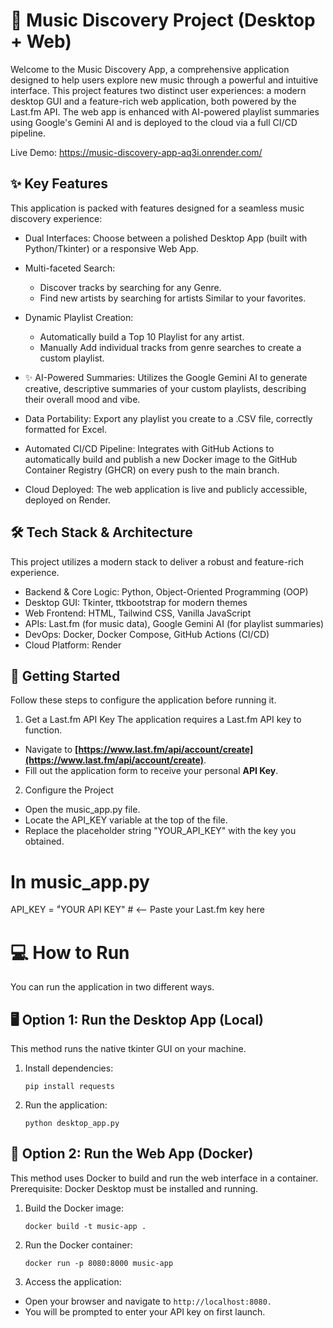 # 🎵 Music Discovery Project (Desktop + Web)

Welcome to the Music Discovery App, a comprehensive application designed to help users explore new music through a powerful and intuitive interface. This project features two distinct user experiences: a modern desktop GUI and a feature-rich web application, both powered by the Last.fm API. The web app is enhanced with AI-powered playlist summaries using Google's Gemini AI and is deployed to the cloud via a full CI/CD pipeline.

Live Demo: https://music-discovery-app-aq3i.onrender.com/

## ✨ Key Features
This application is packed with features designed for a seamless music discovery experience:
- Dual Interfaces: Choose between a polished Desktop App (built with Python/Tkinter) or a responsive Web App.
- Multi-faceted Search:
  - Discover tracks by searching for any Genre.
  - Find new artists by searching for artists Similar to your favorites.
- Dynamic Playlist Creation:
    - Automatically build a Top 10 Playlist for any artist.
    - Manually Add individual tracks from genre searches to create a custom playlist.

- ✨ AI-Powered Summaries: Utilizes the Google Gemini AI to generate creative, descriptive summaries of your custom playlists, describing their overall mood and vibe.
- Data Portability: Export any playlist you create to a .CSV file, correctly formatted for Excel.
- Automated CI/CD Pipeline: Integrates with GitHub Actions to automatically build and publish a new Docker image to the GitHub Container Registry (GHCR) on every push to the main branch.
- Cloud Deployed: The web application is live and publicly accessible, deployed on Render.

## 🛠️ Tech Stack & Architecture
This project utilizes a modern stack to deliver a robust and feature-rich experience.
- Backend & Core Logic: Python, Object-Oriented Programming (OOP)
- Desktop GUI: Tkinter, ttkbootstrap for modern themes
- Web Frontend: HTML, Tailwind CSS, Vanilla JavaScript
- APIs: Last.fm (for music data), Google Gemini AI (for playlist summaries)
- DevOps: Docker, Docker Compose, GitHub Actions (CI/CD)
- Cloud Platform: Render

## 🚀 Getting Started

Follow these steps to configure the application before running it.

1. Get a Last.fm API Key
The application requires a Last.fm API key to function.

-   Navigate to **[https://www.last.fm/api/account/create](https://www.last.fm/api/account/create)**.
-   Fill out the application form to receive your personal **API Key**.

2. Configure the Project
- Open the music_app.py file.
- Locate the API_KEY variable at the top of the file.
- Replace the placeholder string "YOUR_API_KEY" with the key you obtained.

# In music_app.py
API_KEY = "ํYOUR API KEY" # <-- Paste your Last.fm key here

# 💻 How to Run
You can run the application in two different ways.

## 🖥️ Option 1: Run the Desktop App (Local)
This method runs the native tkinter GUI on your machine.
1. Install dependencies:

    `pip install requests`

2. Run the application:

    `python desktop_app.py`

## 🐳 Option 2: Run the Web App (Docker)
This method uses Docker to build and run the web interface in a container.
Prerequisite: Docker Desktop must be installed and running.

1. Build the Docker image:

    `docker build -t music-app .`

2. Run the Docker container:

    `docker run -p 8080:8000 music-app`

3. Access the application:

- Open your browser and navigate to `http://localhost:8080.`
- You will be prompted to enter your API key on first launch.
